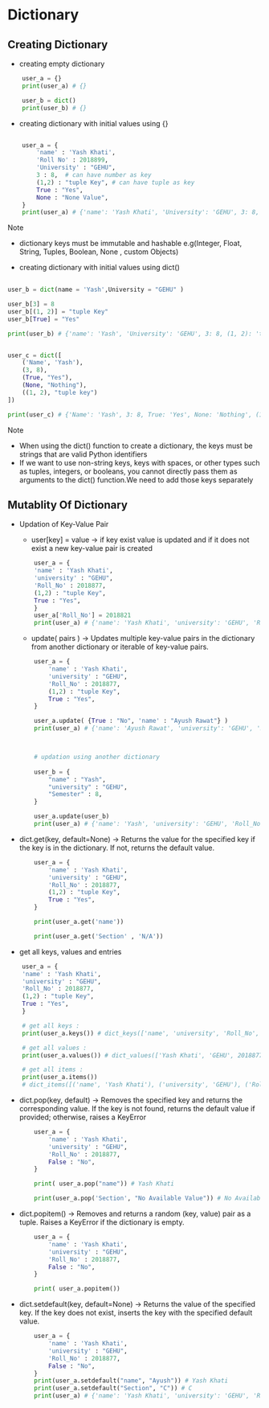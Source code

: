 # Dictionary

## Creating Dictionary

* creating empty dictionary
```python
    user_a = {}
    print(user_a) # {}

    user_b = dict()
    print(user_b) # {}
```

* creating dictionary with initial values using {}
```python

    user_a = {
        'name' : 'Yash Khati',
        'Roll No' : 2018899,
        'University' : "GEHU",
        3 : 8,  # can have number as key
        (1,2) : "tuple Key", # can have tuple as key
        True : "Yes", 
        None : "None Value",
    }
    print(user_a) # {'name': 'Yash Khati', 'University': 'GEHU', 3: 8, (1, 2): 'tuple Key', True: 'Yes', None: 'None Value'}


```
>[!Note] 
> * dictionary keys must be immutable and hashable e.g(Integer, Float, String, Tuples, Boolean, None , custom Objects)

* creating dictionary with initial values using dict()

```python
    
user_b = dict(name = 'Yash',University = "GEHU" )

user_b[3] = 8
user_b[(1, 2)] = "tuple Key"
user_b[True] = "Yes"

print(user_b) # {'name': 'Yash', 'University': 'GEHU', 3: 8, (1, 2): 'tuple Key', True: 'Yes'}


user_c = dict([
    ('Name', 'Yash'),
    (3, 8),
    (True, "Yes"),
    (None, "Nothing"),
    ((1, 2), "tuple key")
])

print(user_c) # {'Name': 'Yash', 3: 8, True: 'Yes', None: 'Nothing', (1, 2): 'tuple key'}

```
>[!Note]
> -  When using the dict() function to create a dictionary, the keys must be strings that are valid Python identifiers
> -  If we want to use non-string keys, keys with spaces, or other types such as tuples, integers, or booleans, you cannot directly pass them as arguments to the dict() function.We need to add those keys separately


## Mutablity Of Dictionary



* Updation of Key-Value Pair

    - user[key] = value -> if key exist value is updated and if it does not exist a new key-value pair is created

    ```python
        user_a = {
        'name' : 'Yash Khati',
        'university' : "GEHU",
        'Roll_No' : 2018877,
        (1,2) : "tuple Key",
        True : "Yes",
        }
        user_a['Roll_No'] = 2018821 
        print(user_a) # {'name': 'Yash Khati', 'university': 'GEHU', 'Roll_No': 2018821, (1, 2): 'tuple Key', True: 'Yes'}
    ```
    - update( pairs ) -> Updates multiple key-value pairs in the dictionary from another dictionary or iterable of key-value pairs.

    ```python
        user_a = {
            'name' : 'Yash Khati',
            'university' : "GEHU",
            'Roll_No' : 2018877,
            (1,2) : "tuple Key",
            True : "Yes",
        }

        user_a.update( {True : "No", 'name' : "Ayush Rawat"} )
        print(user_a) # {'name': 'Ayush Rawat', 'university': 'GEHU', 'Roll_No': 2018877, (1, 2): 'tuple Key', True: 'No'}



        # updation using another dictionary
        
        user_b = {
            "name" : "Yash",
            "university" : "GEHU",
            "Semester" : 8,
        }

        user_a.update(user_b)
        print(user_a) # {'name': 'Yash', 'university': 'GEHU', 'Roll_No': 2018877, (1, 2): 'tuple Key', True: 'No', 'Semester' : 8}
    ```

* dict.get(key, default=None) -> Returns the value for the specified key if the key is in the dictionary. If not, returns the default value.

    ```python
        user_a = {
            'name' : 'Yash Khati',
            'university' : "GEHU",
            'Roll_No' : 2018877,
            (1,2) : "tuple Key",
            True : "Yes",
        }

        print(user_a.get('name'))

        print(user_a.get('Section' , 'N/A'))
    ```

* get all keys, values and entries

```python
    user_a = {
    'name' : 'Yash Khati',
    'university' : "GEHU",
    'Roll_No' : 2018877,
    (1,2) : "tuple Key",
    True : "Yes",
    }

    # get all keys : 
    print(user_a.keys()) # dict_keys(['name', 'university', 'Roll_No', (1, 2), True])

    # get all values : 
    print(user_a.values()) # dict_values(['Yash Khati', 'GEHU', 2018877, 'tuple Key', 'Yes'])

    # get all items : 
    print(user_a.items())
    # dict_items([('name', 'Yash Khati'), ('university', 'GEHU'), ('Roll_No', 2018877), ((1, 2), 'tuple Key'), (True, 'Yes')])
```
* dict.pop(key, default) -> Removes the specified key and returns the corresponding value. If the key is not found, returns the default value if provided; otherwise, raises a KeyError
    ```python
        user_a = {
            'name' : 'Yash Khati',
            'university' : "GEHU",
            'Roll_No' : 2018877,
            False : "No",
        }

        print( user_a.pop("name")) # Yash Khati

        print(user_a.pop('Section', "No Available Value")) # No Available Value
    ```

* dict.popitem() -> Removes and returns a random (key, value) pair as a tuple. Raises a KeyError if the dictionary is empty.
    ```python      
        user_a = {
            'name' : 'Yash Khati',
            'university' : "GEHU",
            'Roll_No' : 2018877,
            False : "No",
        }

        print( user_a.popitem()) 
    ```

* dict.setdefault(key, default=None) -> Returns the value of the specified key. If the key does not exist, inserts the key with the specified default value.

    ```python
        user_a = {
            'name' : 'Yash Khati',
            'university' : "GEHU",
            'Roll_No' : 2018877,
            False : "No",
        }
        print(user_a.setdefault("name", "Ayush")) # Yash Khati
        print(user_a.setdefault("Section", "C")) # C
        print(user_a) # {'name': 'Yash Khati', 'university': 'GEHU', 'Roll_No': 2018877, False: 'No', 'Section': 'C'}

    ```